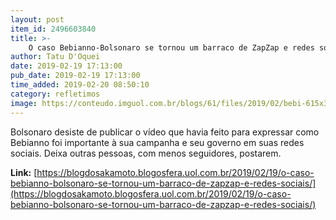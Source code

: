 ```yaml
---
layout: post
item_id: 2496603840
title: >-
    O caso Bebianno-Bolsonaro se tornou um barraco de ZapZap e redes sociais
author: Tatu D'Oquei
date: 2019-02-19 17:13:00
pub_date: 2019-02-19 17:13:00
time_added: 2019-02-20 08:50:10
category: refletimos
image: https://conteudo.imguol.com.br/blogs/61/files/2019/02/bebi-615x300.jpg
---
```


Bolsonaro desiste de publicar o vídeo que havia feito para expressar como Bebianno foi importante à sua campanha e seu governo em suas redes sociais. Deixa outras pessoas, com menos seguidores, postarem.

**Link:** [https://blogdosakamoto.blogosfera.uol.com.br/2019/02/19/o-caso-bebianno-bolsonaro-se-tornou-um-barraco-de-zapzap-e-redes-sociais/](https://blogdosakamoto.blogosfera.uol.com.br/2019/02/19/o-caso-bebianno-bolsonaro-se-tornou-um-barraco-de-zapzap-e-redes-sociais/)

